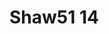 # Shaw51 14
<a name="material" />
<script type="application/ld+json">

  {
    "@context": "https://schema.org/",
    "@type": "ChemicalSubstance",
    "http://purl.org/dc/terms/conformsTo":
      {
        "@type": "CreativeWork",
        "@id": "https://bioschemas.org/profiles/ChemicalSubstance/0.4-RELEASE/"
      },
    "@id": "https://egonw.github.io/nanowiki/nanowiki44.html#material",
    "name": "Shaw51 14",
    "sameAs: "http://127.0.0.1/mediawiki/index.php/Special:URIResolver/Shaw51_14"
  }
</script>

